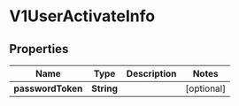 # V1UserActivateInfo

## Properties
Name | Type | Description | Notes
------------ | ------------- | ------------- | -------------
**passwordToken** | **String** |  |  [optional]
